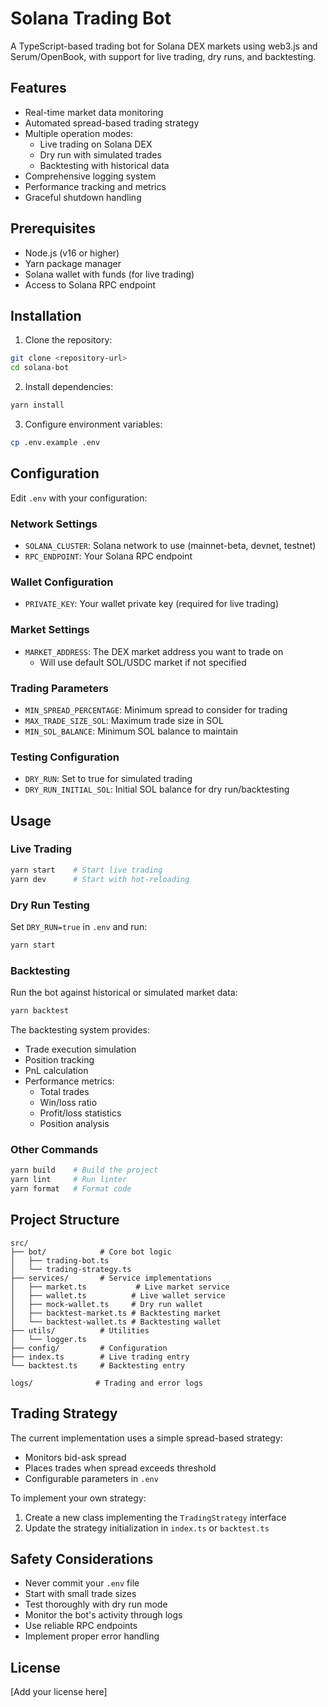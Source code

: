# Solana Trading Bot

A TypeScript-based trading bot for Solana DEX markets using web3.js and Serum/OpenBook, with support for live trading, dry runs, and backtesting.

## Features

- Real-time market data monitoring
- Automated spread-based trading strategy
- Multiple operation modes:
  - Live trading on Solana DEX
  - Dry run with simulated trades
  - Backtesting with historical data
- Comprehensive logging system
- Performance tracking and metrics
- Graceful shutdown handling

## Prerequisites

- Node.js (v16 or higher)
- Yarn package manager
- Solana wallet with funds (for live trading)
- Access to Solana RPC endpoint

## Installation

1. Clone the repository:
```bash
git clone <repository-url>
cd solana-bot
```

2. Install dependencies:
```bash
yarn install
```

3. Configure environment variables:
```bash
cp .env.example .env
```

## Configuration

Edit `.env` with your configuration:

### Network Settings
- `SOLANA_CLUSTER`: Solana network to use (mainnet-beta, devnet, testnet)
- `RPC_ENDPOINT`: Your Solana RPC endpoint

### Wallet Configuration
- `PRIVATE_KEY`: Your wallet private key (required for live trading)

### Market Settings
- `MARKET_ADDRESS`: The DEX market address you want to trade on
  - Will use default SOL/USDC market if not specified

### Trading Parameters
- `MIN_SPREAD_PERCENTAGE`: Minimum spread to consider for trading
- `MAX_TRADE_SIZE_SOL`: Maximum trade size in SOL
- `MIN_SOL_BALANCE`: Minimum SOL balance to maintain

### Testing Configuration
- `DRY_RUN`: Set to true for simulated trading
- `DRY_RUN_INITIAL_SOL`: Initial SOL balance for dry run/backtesting

## Usage

### Live Trading
```bash
yarn start    # Start live trading
yarn dev      # Start with hot-reloading
```

### Dry Run Testing
Set `DRY_RUN=true` in `.env` and run:
```bash
yarn start
```

### Backtesting
Run the bot against historical or simulated market data:
```bash
yarn backtest
```

The backtesting system provides:
- Trade execution simulation
- Position tracking
- PnL calculation
- Performance metrics:
  - Total trades
  - Win/loss ratio
  - Profit/loss statistics
  - Position analysis

### Other Commands
```bash
yarn build    # Build the project
yarn lint     # Run linter
yarn format   # Format code
```

## Project Structure

```
src/
├── bot/            # Core bot logic
│   ├── trading-bot.ts
│   └── trading-strategy.ts
├── services/       # Service implementations
│   ├── market.ts           # Live market service
│   ├── wallet.ts          # Live wallet service
│   ├── mock-wallet.ts     # Dry run wallet
│   ├── backtest-market.ts # Backtesting market
│   └── backtest-wallet.ts # Backtesting wallet
├── utils/          # Utilities
│   └── logger.ts
├── config/         # Configuration
├── index.ts        # Live trading entry
└── backtest.ts     # Backtesting entry

logs/              # Trading and error logs
```

## Trading Strategy

The current implementation uses a simple spread-based strategy:
- Monitors bid-ask spread
- Places trades when spread exceeds threshold
- Configurable parameters in `.env`

To implement your own strategy:
1. Create a new class implementing the `TradingStrategy` interface
2. Update the strategy initialization in `index.ts` or `backtest.ts`

## Safety Considerations

- Never commit your `.env` file
- Start with small trade sizes
- Test thoroughly with dry run mode
- Monitor the bot's activity through logs
- Use reliable RPC endpoints
- Implement proper error handling

## License

[Add your license here] 
